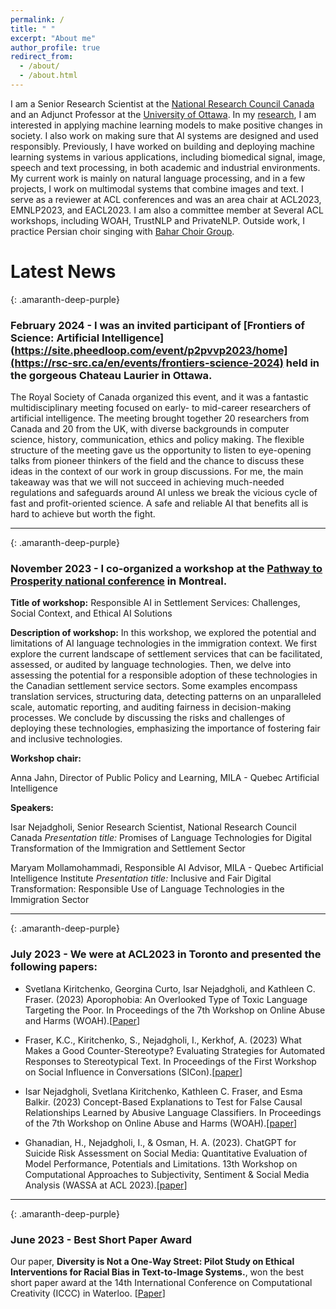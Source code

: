 ```yaml
---
permalink: /
title: " "
excerpt: "About me"
author_profile: true
redirect_from: 
  - /about/
  - /about.html
---
```


I am a Senior Research Scientist at the [National Research Council Canada](https://nrc.canada.ca/en) and an Adjunct Professor at the [University of Ottawa](https://www.uottawa.ca/faculty-engineering/school-electrical-engineering-computer-science). In my [research](https://isarnejad.github.io//research/), I am interested in applying machine learning models to make positive changes in society. I also work on making sure that AI systems are designed and used responsibly. Previously, I have worked on building and deploying machine learning systems in various applications, including biomedical signal, image, speech and text processing, in both academic and industrial environments. My current work is mainly on natural language processing, and in a few projects, I work on multimodal systems that combine images and text. I serve as a reviewer at ACL conferences and was an area chair at ACL2023, EMNLP2023, and EACL2023. I am also a committee member at Several ACL workshops, including WOAH, TrustNLP and PrivateNLP. Outside work, I practice Persian choir singing with [Bahar Choir Group](https://m.facebook.com/100057890747251/videos/arash-fouladvand-academy/668851780472720/?locale=fo_FO&_rdr).  

# Latest News



{: .amaranth-deep-purple}
### February 2024  - I was an invited participant of [Frontiers of Science: Artificial Intelligence](https://site.pheedloop.com/event/p2pvvp2023/home](https://rsc-src.ca/en/events/frontiers-science-2024) held in the gorgeous Chateau Laurier in Ottawa. 

The Royal Society of Canada organized this event, and it was a fantastic multidisciplinary meeting focused on early- to mid-career researchers of artificial intelligence. The meeting brought together 20 researchers from Canada and 20 from the UK, with diverse backgrounds in computer science, history, communication, ethics and policy making. The flexible structure of the meeting gave us the opportunity to listen to eye-opening talks from pioneer thinkers of the field and the chance to discuss these ideas in the context of our work in group discussions. For me, the main takeaway was that we will not succeed in achieving much-needed regulations and safeguards around AI unless we break the vicious cycle of fast and profit-oriented science. A safe and reliable AI that benefits all is hard to achieve but worth the fight. 

---

{: .amaranth-deep-purple}
### November 2023 - I co-organized a workshop at the [Pathway to Prosperity national conference](https://site.pheedloop.com/event/p2pvvp2023/home) in Montreal. 

**Title of workshop:** Responsible AI in Settlement Services: Challenges, Social Context, and Ethical AI Solutions 

**Description of workshop:** In this workshop, we explored the potential and limitations of AI language technologies in the immigration context. We first explore the current landscape of settlement services that can be facilitated, assessed, or audited by language technologies. Then, we delve into assessing the potential for a responsible adoption of these technologies in the Canadian settlement service sectors. Some examples encompass translation services, structuring data, detecting patterns on an unparalleled scale, automatic reporting, and auditing fairness in decision-making processes. We conclude by discussing the risks and challenges of deploying these technologies, emphasizing the importance of fostering fair and inclusive technologies.

**Workshop chair:**

Anna Jahn, Director of Public Policy and Learning, MILA - Quebec Artificial Intelligence 


**Speakers:**

Isar Nejadgholi, Senior Research Scientist, National Research Council Canada
*Presentation title:* Promises of Language Technologies for Digital Transformation of the Immigration and Settlement Sector

Maryam Mollamohammadi, Responsible AI Advisor, MILA - Quebec Artificial Intelligence Institute
*Presentation title:* Inclusive and Fair Digital Transformation: Responsible Use of Language Technologies in the Immigration Sector

---

{: .amaranth-deep-purple}
### July 2023 - We were at ACL2023 in Toronto and presented the following papers: 

- Svetlana Kiritchenko, Georgina Curto, Isar Nejadgholi, and Kathleen C. Fraser. (2023) Aporophobia: An Overlooked Type of Toxic Language Targeting the Poor. In Proceedings of the 7th Workshop on Online Abuse and Harms (WOAH).[[Paper](https://www.svkir.com/papers/Kiritchenko-et-al-aporophobia-WOAH-2023.pdf)] 

- Fraser, K.C., Kiritchenko, S., Nejadgholi, I., Kerkhof, A. (2023) What Makes a Good Counter-Stereotype? Evaluating Strategies for Automated Responses to Stereotypical Text. In Proceedings of the First Workshop on Social Influence in Conversations (SICon).[[paper](https://www.svkir.com/papers/Fraser-et-al-CounterStereotypes-SICon-2023.pdf)]

- Isar Nejadgholi, Svetlana Kiritchenko, Kathleen C. Fraser, and Esma Balkir. (2023) Concept-Based Explanations to Test for False Causal Relationships Learned by Abusive Language Classifiers. In Proceedings of the 7th Workshop on Online Abuse and Harms (WOAH).[[paper](https://arxiv.org/pdf/2307.01900.pdf)]

- Ghanadian, H., Nejadgholi, I., & Osman, H. A. (2023). ChatGPT for Suicide Risk Assessment on Social Media: Quantitative Evaluation of Model Performance, Potentials and Limitations. 13th Workshop on Computational Approaches to Subjectivity, Sentiment & Social Media Analysis (WASSA at ACL 2023).[[paper](https://arxiv.org/pdf/2306.09390.pdf)]

---

{: .amaranth-deep-purple}
### June 2023 - Best Short Paper Award

Our paper, **Diversity is Not a One-Way Street: Pilot Study on Ethical Interventions for Racial Bias in Text-to-Image Systems.**, won the best short paper award at the 14th International Conference on Computational Creativity (ICCC) in Waterloo. [[Paper](https://www.svkir.com/papers/Fraser-et-al-TextImageBias-ICCC-2023.pdf)]
